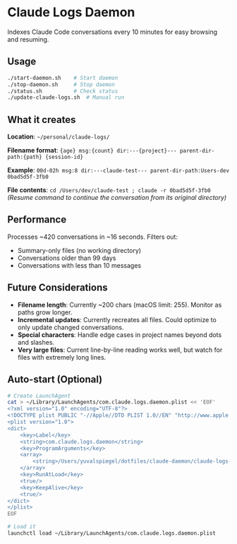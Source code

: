 # Claude Logs Daemon

Indexes Claude Code conversations every 10 minutes for easy browsing and resuming.

## Usage

```bash
./start-daemon.sh    # Start daemon
./stop-daemon.sh     # Stop daemon  
./status.sh          # Check status
./update-claude-logs.sh  # Manual run
```

## What it creates

**Location**: `~/personal/claude-logs/`

**Filename format**: `{age} msg:{count} dir:---{project}--- parent-dir-path:{path} {session-id}`

**Example**: `00d-02h msg:8 dir:---claude-test--- parent-dir-path:Users-dev 0bad5d5f-3fb0`

**File contents**: `cd /Users/dev/claude-test ; claude -r 0bad5d5f-3fb0`
*(Resume command to continue the conversation from its original directory)*

## Performance

Processes ~420 conversations in ~16 seconds. Filters out:
- Summary-only files (no working directory)
- Conversations older than 99 days
- Conversations with less than 10 messages

## Future Considerations

- **Filename length**: Currently ~200 chars (macOS limit: 255). Monitor as paths grow longer.
- **Incremental updates**: Currently recreates all files. Could optimize to only update changed conversations.
- **Special characters**: Handle edge cases in project names beyond dots and slashes.
- **Very large files**: Current line-by-line reading works well, but watch for files with extremely long lines.

## Auto-start (Optional)

```bash
# Create LaunchAgent
cat > ~/Library/LaunchAgents/com.claude.logs.daemon.plist << 'EOF'
<?xml version="1.0" encoding="UTF-8"?>
<!DOCTYPE plist PUBLIC "-//Apple//DTD PLIST 1.0//EN" "http://www.apple.com/DTDs/PropertyList-1.0.dtd">
<plist version="1.0">
<dict>
    <key>Label</key>
    <string>com.claude.logs.daemon</string>
    <key>ProgramArguments</key>
    <array>
        <string>/Users/yuvalspiegel/dotfiles/claude-daemon/claude-logs-daemon.sh</string>
    </array>
    <key>RunAtLoad</key>
    <true/>
    <key>KeepAlive</key>
    <true/>
</dict>
</plist>
EOF

# Load it
launchctl load ~/Library/LaunchAgents/com.claude.logs.daemon.plist
```
